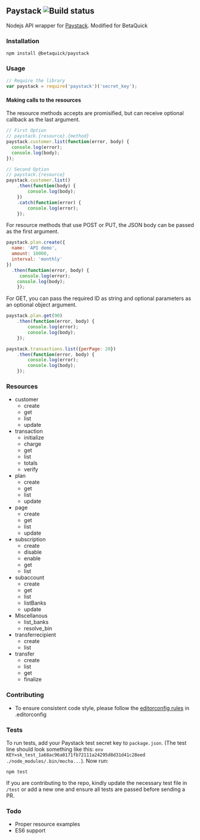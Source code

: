 ## Paystack ![Build status](https://travis-ci.org/theslyone/node-paystack.svg?branch=master)

Nodejs API wrapper for [Paystack](https://paystack.co/). Modified for BetaQuick

### Installation

```
npm install @betaquick/paystack
```

### Usage

```js
// Require the library
var paystack = require('paystack')('secret_key');
```

#### Making calls to the resources
The resource methods accepts are promisified, but can receive optional callback as the last argument.

```js
// First Option
// paystack.{resource}.{method}
paystack.customer.list(function(error, body) {
  console.log(error);
  console.log(body);
});
```
```js
// Second Option
// paystack.{resource}
paystack.customer.list()
	.then(function(body) {
  		console.log(body);
	})
	.catch(function(error) {
		console.log(error);
	});
```



For resource methods that use POST or PUT, the JSON body can be passed as the first argument.

```js
paystack.plan.create({
  name: 'API demo',
  amount: 10000,
  interval: 'monthly'
})
  .then(function(error, body) {
  	 console.log(error);
    console.log(body);
	});
```

For GET, you can pass the required ID as string and optional parameters as an optional object argument.

```js
paystack.plan.get(90)
	.then(function(error, body) {
		console.log(error);
		console.log(body);
	});
```

```js
paystack.transactions.list({perPage: 20})
	.then(function(error, body) {
		console.log(error);
		console.log(body);
	});
```

### Resources

- customer
  - create
  - get
  - list
  - update
- transaction
  - initialize
  - charge
  - get
  - list
  - totals
  - verify
- plan
  - create
  - get
  - list
  - update
- page
  - create
  - get
  - list
  - update
- subscription
  - create
  - disable
  - enable
  - get
  - list
- subaccount
  - create
  - get
  - list
  - listBanks
  - update
- Miscellanous
  - list_banks
  - resolve_bin
- transferrecipient
  - create
  - list
- transfer
  - create
  - list
  - get
  - finalize
  


### Contributing
- To ensure consistent code style, please follow the [editorconfig rules](http://obem.be/2015/06/01/a-quick-note-on-editorconfig.html) in .editorconfig

### Tests

To run tests, add your Paystack test secret key to `package.json`. (The test line should look something like this: `env KEY=sk_test_1a68ac96a0171fb72111a24295d8d31d41c28eed ./node_modules/.bin/mocha...`). Now run:

```
npm test
```

If you are contributing to the repo, kindly update the necessary test file in `/test` or add a new one and ensure all tests are passed before sending a PR.

### Todo

- Proper resource examples
- ES6 support
